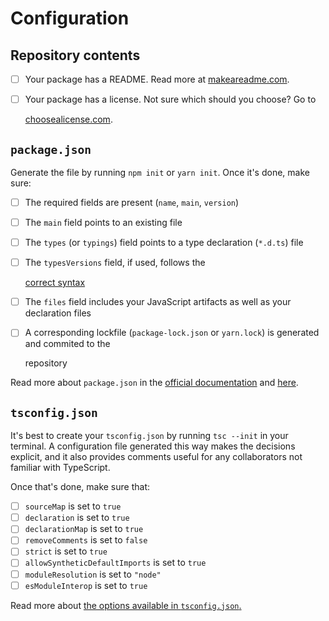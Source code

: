 # Configuration

## Repository contents

* [ ] Your package has a README. Read more at [makeareadme.com](https://www.makeareadme.com/).
* [ ] Your package has a license. Not sure which should you choose? Go to

  [choosealicense.com](https://choosealicense.com/).

## `package.json`

Generate the file by running `npm init` or `yarn init`. Once it's done, make sure:

* [ ] The required fields are present \(`name`, `main`, `version`\)
* [ ] The `main` field points to an existing file
* [ ] The `types` \(or `typings`\) field points to a type declaration \(`*.d.ts`\) file
* [ ] The `typesVersions` field, if used, follows the

  [correct syntax](https://www.typescriptlang.org/docs/handbook/release-notes/typescript-3-1.html)

* [ ] The `files` field includes your JavaScript artifacts as well as your declaration files
* [ ] A corresponding lockfile \(`package-lock.json` or `yarn.lock`\) is generated and commited to the

  repository

Read more about `package.json` in the [official documentation](https://docs.npmjs.com/files/package.json) and [here](https://github.com/stereobooster/package.json).

## `tsconfig.json`

It's best to create your `tsconfig.json` by running `tsc --init` in your terminal. A configuration file generated this way makes the decisions explicit, and it also provides comments useful for any collaborators not familiar with TypeScript.

Once that's done, make sure that:

* [ ] `sourceMap` is set to `true`
* [ ] `declaration` is set to `true`
* [ ] `declarationMap` is set to `true`
* [ ] `removeComments` is set to `false`
* [ ] `strict` is set to `true`
* [ ] `allowSyntheticDefaultImports` is set to `true`
* [ ] `moduleResolution` is set to `"node"`
* [ ] `esModuleInterop` is set to `true`

Read more about [the options available in `tsconfig.json`.](https://www.typescriptlang.org/docs/handbook/compiler-options.html)

